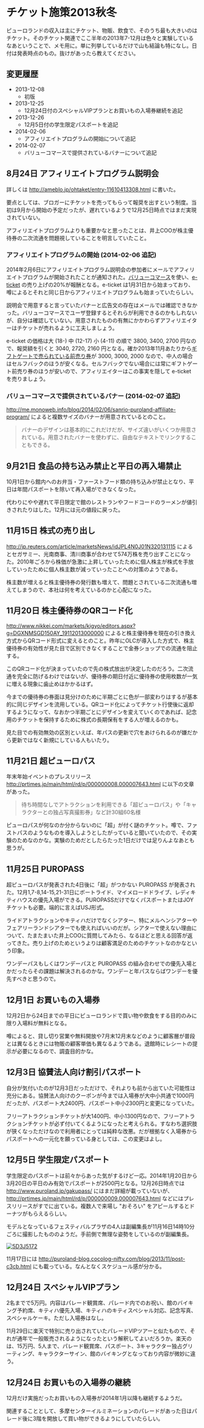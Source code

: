 # チケット施策2013秋冬

ピューロランドの収入は主にチケット、物販、飲食で、そのうち最も大きいのはチケット。そのチケット関連でここ半年の2013年7-12月は色々と実験しているなあということで、メモ用に。単に列挙しているだけで山も結論も特になし。日付は発表時点のもの。抜けがあったら教えてください。

## 変更履歴

* 2013-12-08
  * 初版
* 2013-12-25
  * 12月24日付のスペシャルVIPプランとお買いもの入場券継続を追記
* 2013-12-26
  * 12月5日付の学生限定パスポートを追記
* 2014-02-06
  * アフィリエイトプログラムの開始について追記
* 2014-02-07
  * バリューコマースで提供されているバナーについて追記

## 8月24日 アフィリエイトプログラム説明会

詳しくは <http://ameblo.jp/ohtaket/entry-11610413308.html> に書いた。

要点としては、ブロガーにチケットを売ってもらって報奨を出すという制度。当初は9月から開始の予定だったが、遅れているようで12月25日時点ではまだ実現されていない。

アフィリエイトプログラムよりも重要かなと思ったことは、井上COOが株主優待券の二次流通を問題視していることを明言していたこと。

### アフィリエイトプログラムの開始 (2014-02-06 追記)

2014年2月6日にアフィリエイトプログラム説明会の参加者にメールでアフィリエイトプログラムが開始されたことが通知された。[バリューコマース](http://www.valuecommerce.ne.jp/)を使い、[e-ticket](http://www.puroland.jp/eticket/) の売り上げの20%が報酬となる。e-ticket は1月31日から始まっており、噂によるとそれと同じ日からアフィリエイトプログラムも始まっていたらしい。

説明会で用意すると言っていたバナーと広告文の存在はメールでは確認できなかった。バリューコマースでユーザ登録するとそれらが利用できるのかもしれないが、自分は確認していない。用意されたものの有無にかかわらずアフィリエイターはチケットが売れるように工夫しましょう。

e-ticket の価格は大 (18-) 中 (12-17) 小 (4-11) の順で 3800, 3400, 2700 円なので、報奨額を引くと 3040, 2720, 2160 円となる。確か2013年11月あたりから[ギフトゲートで売られている前売り券](http://sanrio.cocolog-nifty.com/shop/2014/01/spl-2384.html)が 3000, 3000, 2000 なので、中人の場合はセルフバックのほうが安くなる。セルフバックでない場合には常にギフトゲート前売り券のほうが安いので、アフィリエイターはこの事実を隠して e-ticket を売りましょう。

### バリューコマースで提供されているバナー (2014-02-07 追記)

<http://me.monoweb.info/blog/2014/02/06/sanrio-puroland-affiliate-program/> によると複数サイズのバナーが用意されているとのこと。

> バナーのデザインは基本的にこれだけだが、サイズ違いがいくつか用意されている。用意されたバナーを使わずに、自由なテキストでリンクすることもできる。

## 9月21日 食品の持ち込み禁止と平日の再入場禁止

10月1日から館内へのお弁当・ファーストフード類の持ち込みが禁止となり、平日は年間パスポートを除いて再入場ができなくなった。

代わりにやや遅れて平日限定で館のレストランやフードコードのラーメンが値引きされたりはした。12月には元の値段に戻った。

## 11月15日 株式の売り出し

<http://jp.reuters.com/article/marketsNews/idJPL4N0J01N320131115> によるとセガサミー、光南商事、清川商事が合わせて574万株を売り出すことになった。2010年ごろから株価が急激に上昇していったために個人株主が株式を手放していったために個人株主数が減っていったことへの対策のようである。

株主数が増えると株主優待券の発行数も増えて、問題とされている二次流通も増えてしまうので、本社は何を考えているのかと心配になった。

## 11月20日 株主優待券のQRコード化

<http://www.nikkei.com/markets/kigyo/editors.aspx?g=DGXNMSGD150AY_19112013000000> によると株主優待券を現在の引き換え方式からQRコード形式に変えるとのこと。昨年にOLCが導入した方式で、株主優待券の有効性が見た目で区別できなくすることで金券ショップでの流通を阻止する。

このQRコード化が決まっていたので先の株式放出が決定したのだろう。二次流通を完全に防げるわけではないが、優待券の期日付近に優待券の使用枚数が一気に増える現象に歯止めはかかるはず。

今までの優待券の券面は見分けのために半期ごとに色が一部変わりはするが基本的に同じデザインを流用している。QRコード化によってチケット行使後に返却するようになって、なおかつ半期ごとにデザインを変えていくのであれば、記念用のチケットを保持するために株式の長期保有をする人が増えるのかも。

見た目での有効無効の区別といえば、年パスの更新で穴をあけられるのが嫌だから更新ではなく新規にしている人もいたり。

## 11月21日 超ピューロパス

年末年始イベントのプレスリリース <http://prtimes.jp/main/html/rd/p/000000008.000007643.html> に以下の文章があった。

> 待ち時間なしでアトラクションを利用できる「超ピューロパス」や「キャラクターとの独占写真撮影券」など計30組60名様

ピューロパスが何なのか分からないのに「超」が付く謎のチケット。噂で、ファストパスのようなものを導入しようとしたがっていると聞いていたので、その実験のためなのかな。実験のためだとしたらたった1日だけでは足りんよなあとも思うが。

## 11月25日 PUROPASS

超ピューロパスが発表された4日後に「超」がつかない PUROPASS が発表された。12月1,7-8,14-15,21-31日にボートライド、マイメロードドライブ、レディキティハウスの優先入場ができる。PUROPASSだけでなくパスポートまたはJOYチケットも必要。端的に言えばUSJ形式。

ライドアトラクションやキティハだけでなくシアター、特にメルヘンシアターやフェアリーランドシアターでも使えればいいのだが。シアターで使えない理由について、たまたまいた井上COOに質問してみたら、なるほどと思える回答が返ってきた。売り上げのためというよりは顧客満足のためのチケットなのかなという印象。

ワンデーパスもしくはワンデーパスと PUROPASS の組み合わせでの優先入場とかだったらその課題は解決されるのかな。ワンデーと年パスならばワンデーを優先すべきと思うので。

## 12月1日 お買いもの入場券

12月2日から24日までの平日にピューロランドで買い物や飲食をする目的のみに限り入場料が無料となる。

噂によると、貸し切り営業や無料開放や7月末12月末などのように顧客層が普段とは異なるときには物販の顧客単価も異なるようである。退館時にレシートの提示が必要になるので、調査目的かな。

## 12月3日 協賛法人向け割引パスポート

自分が気付いたのが12月3日だっただけで、それよりも前から出ていた可能性は充分にある。協賛法人向けのクーポンが今までは入場券が大中小共通で1000円だったが、パスポート大2400円、パスポート中小2300円と変更になっていた。

フリーアトラクションチケットが大1400円、中小1300円なので、フリーアトラクションチケットが必ず付いてくるようになったと考えられる。すなわち選択肢が狭くなっただけなので利用者にとっては純粋な改悪。だが根拠なく入場券からパスポートへの一元化を願っている身としては、この変更はよし。

## 12月5日 学生限定パスポート

学生限定のパスポートは前々からあった気がするけど一応。2014年1月20日から3月20日の平日のみ有効でパスポートが2500円となる。12月26日時点では <http://www.puroland.jp/gakupass/> にはまだ詳細が載っていないが、<http://prtimes.jp/main/html/rd/p/000000009.000007643.html> などにはプレスリリースがすでに出ている。複数人で来場し "おそろい" をアピールするとドーナツがもらえるらしい。

モデルとなっているフェスティバルプラザの4人は副編集長が11月16日14時10分ごろに撮影したもののようだ。手前側で無理な姿勢をしているのが副編集長。

[![5D3J5172](http://farm6.staticflickr.com/5532/10902506634_7dea9247af.jpg)](http://www.flickr.com/photos/ohtake_tomohiro/10902506634/)

11月17日には <http://puroland-blog.cocolog-nifty.com/blog/2013/11/post-c3cb.html> にも載っている。なんとなくスケジュール感が分かる。

## 12月24日 スペシャルVIPプラン

2名までで5万円。内容はパレード観賞席、パレード内でのお祝い、館のバイキング予約席、キティハ優先入場、キティハのキティスペシャル対応、記念写真、スペシャルケーキ。ただし入場券はなし。

11月29日に楽天で特別に売り出されていたパレードVIPツアーと似たもので、それが通年で一般販売されるようになったという解釈してよいだろうか。楽天のは、15万円、5人まで、パレード観賞席、パスポート、3キャラクター独占グリーティング、キャラクターサイン、館のバイキングとなっており内容が微妙に違う。

## 12月24日 お買いもの入場券の継続

12月だけ実施だったお買いもの入場券が2014年1月以降も継続するようだ。

関連することとして、多摩センターイルミネーションのパレードがあった日はパレード後に3階を開放して買い物ができるようにしていたらしい。
